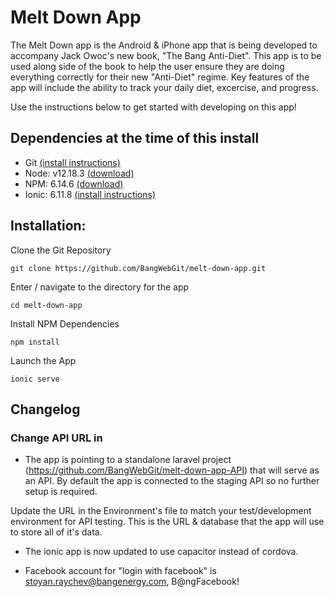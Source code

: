 # Melt Down App
The Melt Down app is the Android & iPhone app that is being developed to accompany Jack Owoc's new book, "The Bang Anti-Diet". This app is to be used along side of the book to help the user ensure they are doing everything correctly for their new "Anti-Diet" regime. Key features of the app will include the ability to track your daily diet, excercise, and progress. 

Use the instructions below to get started with developing on this app!

 ## Dependencies at the time of this install
- Git [(install instructions)](https://git-scm.com/book/en/v2/Getting-Started-Installing-Git)
- Node: v12.18.3 [(download)](https://nodejs.org/en/download/)
- NPM: 6.14.6 [(download)](https://nodejs.org/en/download/)
- Ionic: 6.11.8 [(install instructions)](https://ionicframework.com/docs/installation/cli)



## Installation:

Clone the Git Repository
```git
git clone https://github.com/BangWebGit/melt-down-app.git 
```

Enter / navigate to the directory for the app
```
cd melt-down-app
```

Install NPM Dependencies
```
npm install
```

Launch the App
```
ionic serve
```


## Changelog
### Change API URL in 
- The app is pointing to a standalone laravel project (https://github.com/BangWebGit/melt-down-app-API) that will serve as an API.
By default the app is connected to the staging API so no further setup is required.

Update the URL in the Environment's file to match your test/development environment for API testing. This is the URL & database that the app will use to store all of it's data.

- The ionic app is now updated to use capacitor instead of cordova.

- Facebook account for "login with facebook" is stoyan.raychev@bangenergy.com, B@ngFacebook!

